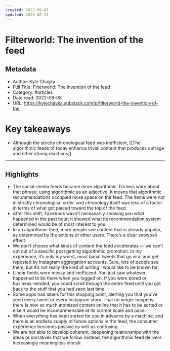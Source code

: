```yaml
---
created: 2022-09-07
updated: 2023-08-31
---
```

# Filterworld: The invention of the feed

## Metadata
- Author: Kyle Chayka
- Full Title: Filterworld: The invention of the feed
- Category: #articles
- Date read: 2022-08-08
- URL: https://kylechayka.substack.com/p/filterworld-the-invention-of-the
# Key takeaways
- Although the strictly chronological feed was inefficient, [[The algorithmic feeds of today enhance trivial content that produces outrage and other strong reactions]].

---

## Highlights
- The social-media feeds became more algorithmic. I’m less wary about that phrase, using algorithmic as an adjective. It means that algorithmic recommendations occupied more space on the feed. The items were not in strictly chronological order, and chronology itself was less of a factor in terms of what got placed toward the top of the feed.
- After this shift, Facebook wasn’t necessarily showing you what happened in the past hour; it showed what its recommendation system determined would be of most interest to you.
- In an algorithmic feed, more people see content that is already popular, as determined by the actions of other users. There’s a clear snowball effect:
- We don’t choose what kinds of content the feed accelerates — we can’t opt out of a specific post getting algorithmic promotion. In my experience, it’s only my worst, most banal tweets that go viral and get reposted by Instagram aggregation accounts. Sure, lots of people see them, but it’s not really the kind of writing I would like to be known for.
- Linear feeds were messy and inefficient. You just saw whatever happened to be there when you logged on. If you were bored or business-minded, you could scroll through the entire feed until you got back to the stuff that you had seen last time.
- Some apps had labels for this stopping point, alerting you that you’ve seen every tweet or every Instagram story. That no longer happens; there is now so much atomized content online that it has to be sorted or else it would be incomprehensible at its current scale and pace.
- When everything has been sorted for you in advance by a machine, and there is an endless supply of future options in the feed, the consumer experience becomes passive as well as confusing.
- We are not able to develop coherent, deepening relationships with the ideas or narratives that we follow. Instead, the algorithmic feed delivers increasingly meaningless stimuli.

